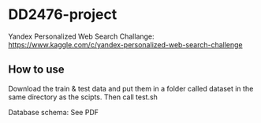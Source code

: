 # DD2476-project

Yandex Personalized Web Search Challange: https://www.kaggle.com/c/yandex-personalized-web-search-challenge

## How to use

Download the train & test data and put them in a folder called dataset in the same directory as the scipts. Then call test.sh 

Database schema: See PDF

